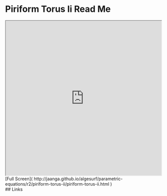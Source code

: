 Piriform Torus Ii Read Me
===

<iframe src='http://jaanga.github.io/algesurf/parametric-equations/r2/piriform-torus-ii/piriform-torus-ii.html' width=100% height=500px >
There is an `iframe` here. It is not visible when viewed on github.com/algesurf. To view, please see 'Project Links' below.
</iframe>
[Full Screen]( http://jaanga.github.io/algesurf/parametric-equations/r2/piriform-torus-ii/piriform-torus-ii.html )
<br>
## Links 
<http://www.3d-meier.de/tut3/Seite162.html>  
